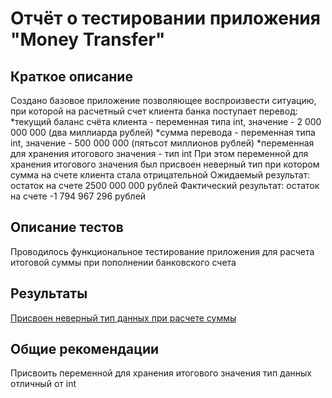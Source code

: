 # Отчёт о тестировании приложения "Money Transfer"

## Краткое описание

Создано базовое приложение позволяющее воспроизвести ситуацию, при которой на расчетный счет клиента банка поступает перевод:
*текущий баланс счёта клиента - переменная типа int, значение - 2 000 000 000 (два миллиарда рублей)
*сумма перевода - переменная типа int, значение - 500 000 000 (пятьсот миллионов рублей)
*переменная для хранения итогового значения - тип int
При этом переменной для хранения итогового значения был присвоен неверный тип при котором сумма на счете клиента стала отрицательной
Ожидаемый результат: остаток на счете 2500 000 000 рублей
Фактический результат: остаток на счете -1 794 967 296 рублей

## Описание тестов

 Проводилось функциональное тестирование приложения для расчета итоговой суммы при пополнении банковского счета

## Результаты

[Присвоен неверный тип данных при расчете суммы](https://github.com/AnastMast/java2.1/issues/1)

## Общие рекомендации

Присвоить переменной для хранения итогового значения тип данных отличный от int